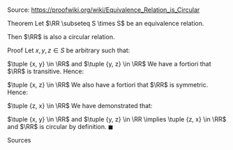 # 

Source: https://proofwiki.org/wiki/Equivalence_Relation_is_Circular

Theorem
Let $\RR \subseteq S \times S$ be an equivalence relation.

Then $\RR$ is also a circular relation.


Proof
Let $x, y, z \in S$ be arbitrary such that:

$\tuple {x, y} \in \RR$ and $\tuple {y, z} \in \RR$
We have a fortiori that $\RR$ is transitive.
Hence:

$\tuple {x, z} \in \RR$
We also have a fortiori that $\RR$ is symmetric.
Hence:

$\tuple {z, x} \in \RR$
We have demonstrated that:

$\tuple {x, y} \in \RR$ and $\tuple {y, z} \in \RR \implies \tuple {z, x} \in \RR$
and $\RR$ is circular by definition.
$\blacksquare$


Sources





